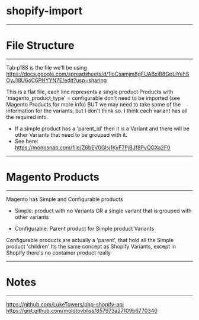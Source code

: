 # shopify-import

--------------------------------------------------------
# File Structure
--------------------------------------------------------
Tab p188 is the file we'll be using
https://docs.google.com/spreadsheets/d/1IoCsamjm8gFUABxiB8GpLiYehSOyJ18U6oC6PHYYN7E/edit?usp=sharing

This is a flat file, each line represents a single product
Products with 'magento_product_type' = configurable don't need to be imported (see Magento Products for more info)
BUT we may need to take some of the information for the variants, but I don't think so. I think each variant has all the required info.

- If a simple product has a 'parent_id' then it is a Variant and there will be other Variants that need to be grouped with it.
- See here:
https://monosnap.com/file/Z6bEV0Glsj1KyF7PjBJf8PyQGXa2F0

--------------------------------------------------------
# Magento Products
--------------------------------------------------------

Magento has Simple and Configurable products

- Simple: product with no Variants OR a single variant that is grouped with other variants

- Configurable: Parent product for Simple product Variants

Configurable products are actually a 'parent', that hold all the Simple product 'children'
Its the same concept as Shopify Variants, except in Shopify there's no container product really


--------------------------------------------------------
# Notes
--------------------------------------------------------

https://github.com/LukeTowers/php-shopify-api
https://gist.github.com/molotovbliss/857973a27109b6770346